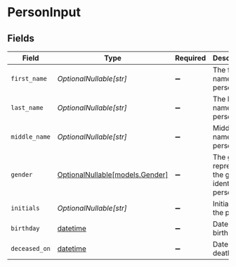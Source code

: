 # PersonInput


## Fields

| Field                                                                        | Type                                                                         | Required                                                                     | Description                                                                  | Example                                                                      |
| ---------------------------------------------------------------------------- | ---------------------------------------------------------------------------- | ---------------------------------------------------------------------------- | ---------------------------------------------------------------------------- | ---------------------------------------------------------------------------- |
| `first_name`                                                                 | *OptionalNullable[str]*                                                      | :heavy_minus_sign:                                                           | The first name of the person.                                                | Elon                                                                         |
| `last_name`                                                                  | *OptionalNullable[str]*                                                      | :heavy_minus_sign:                                                           | The last name of the person.                                                 | Musk                                                                         |
| `middle_name`                                                                | *OptionalNullable[str]*                                                      | :heavy_minus_sign:                                                           | Middle name of the person.                                                   | D.                                                                           |
| `gender`                                                                     | [OptionalNullable[models.Gender]](../models/gender.md)                       | :heavy_minus_sign:                                                           | The gender represents the gender identity of a person.                       | male                                                                         |
| `initials`                                                                   | *OptionalNullable[str]*                                                      | :heavy_minus_sign:                                                           | Initials of the person                                                       | EM                                                                           |
| `birthday`                                                                   | [datetime](https://docs.python.org/3/library/datetime.html#datetime-objects) | :heavy_minus_sign:                                                           | Date of birth                                                                | 2000-08-12                                                                   |
| `deceased_on`                                                                | [datetime](https://docs.python.org/3/library/datetime.html#datetime-objects) | :heavy_minus_sign:                                                           | Date of death                                                                | 2000-08-12                                                                   |